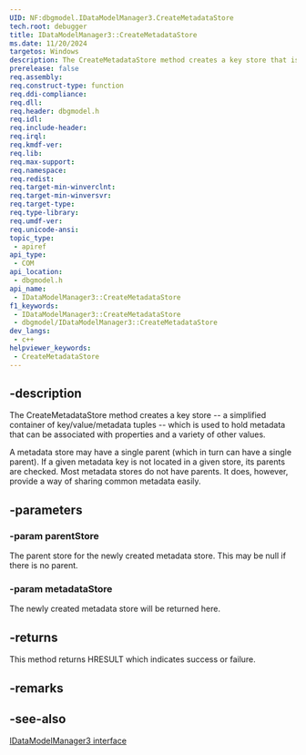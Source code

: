 ```yaml
---
UID: NF:dbgmodel.IDataModelManager3.CreateMetadataStore
tech.root: debugger
title: IDataModelManager3::CreateMetadataStore
ms.date: 11/20/2024
targetos: Windows
description: The CreateMetadataStore method creates a key store that is used to hold metadata that can be associated with properties and other values.
prerelease: false
req.assembly: 
req.construct-type: function
req.ddi-compliance: 
req.dll: 
req.header: dbgmodel.h
req.idl: 
req.include-header: 
req.irql: 
req.kmdf-ver: 
req.lib: 
req.max-support: 
req.namespace: 
req.redist: 
req.target-min-winverclnt: 
req.target-min-winversvr: 
req.target-type: 
req.type-library: 
req.umdf-ver: 
req.unicode-ansi: 
topic_type:
 - apiref
api_type:
 - COM
api_location:
 - dbgmodel.h
api_name:
 - IDataModelManager3::CreateMetadataStore
f1_keywords:
 - IDataModelManager3::CreateMetadataStore
 - dbgmodel/IDataModelManager3::CreateMetadataStore
dev_langs:
 - c++
helpviewer_keywords:
 - CreateMetadataStore
---
```


## -description

The CreateMetadataStore method creates a key store -- a simplified container of key/value/metadata tuples -- which is used to hold metadata that can be associated with properties and a variety of other values. 

A metadata store may have a single parent (which in turn can have a single parent). If a given metadata key is not located in a given store, its parents are checked. Most metadata stores do not have parents. It does, however, provide a way of sharing common metadata easily.

## -parameters

### -param parentStore

The parent store for the newly created metadata store. This may be null if there is no parent.

### -param metadataStore

The newly created metadata store will be returned here.

## -returns

This method returns HRESULT which indicates success or failure.

## -remarks

## -see-also

[IDataModelManager3 interface](nn-dbgmodel-idatamodelmanager3.md)